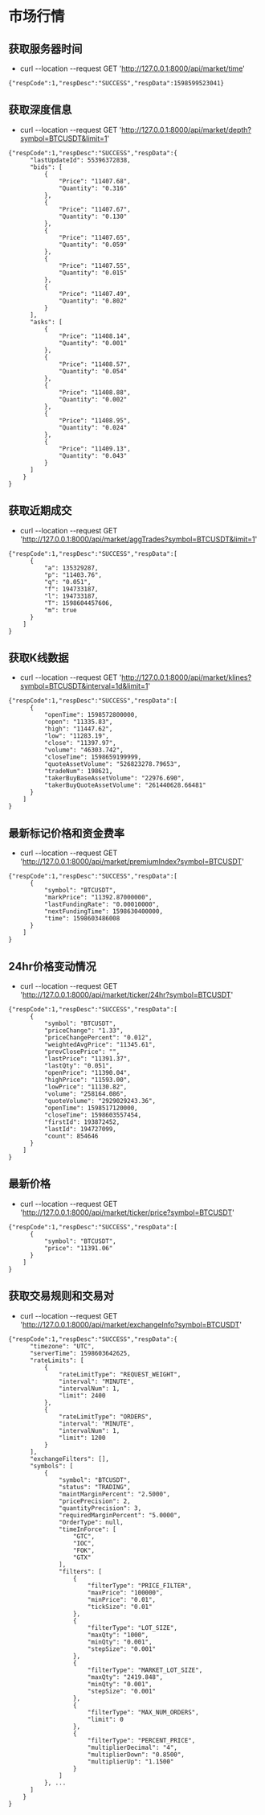 # 市场行情

## 获取服务器时间 
* curl --location --request GET 'http://127.0.0.1:8000/api/market/time'
```
{"respCode":1,"respDesc":"SUCCESS","respData":1598599523041}
```


## 获取深度信息
* curl --location --request GET 'http://127.0.0.1:8000/api/market/depth?symbol=BTCUSDT&limit=1'
```
{"respCode":1,"respDesc":"SUCCESS","respData":{
      "lastUpdateId": 55396372838,
      "bids": [
          {
              "Price": "11407.68",
              "Quantity": "0.316"
          },
          {
              "Price": "11407.67",
              "Quantity": "0.130"
          },
          {
              "Price": "11407.65",
              "Quantity": "0.059"
          },
          {
              "Price": "11407.55",
              "Quantity": "0.015"
          },
          {
              "Price": "11407.49",
              "Quantity": "0.802"
          }
      ],
      "asks": [
          {
              "Price": "11408.14",
              "Quantity": "0.001"
          },
          {
              "Price": "11408.57",
              "Quantity": "0.054"
          },
          {
              "Price": "11408.88",
              "Quantity": "0.002"
          },
          {
              "Price": "11408.95",
              "Quantity": "0.024"
          },
          {
              "Price": "11409.13",
              "Quantity": "0.043"
          }
      ]
    }
}
```


## 获取近期成交
* curl --location --request GET 'http://127.0.0.1:8000/api/market/aggTrades?symbol=BTCUSDT&limit=1'
```
{"respCode":1,"respDesc":"SUCCESS","respData":[
      {
          "a": 135329287,
          "p": "11403.76",
          "q": "0.051",
          "f": 194733187,
          "l": 194733187,
          "T": 1598604457606,
          "m": true
      }
    ]
}
```


## 获取K线数据
* curl --location --request GET 'http://127.0.0.1:8000/api/market/klines?symbol=BTCUSDT&interval=1d&limit=1'
```
{"respCode":1,"respDesc":"SUCCESS","respData":[
      {
          "openTime": 1598572800000,
          "open": "11335.83",
          "high": "11447.62",
          "low": "11283.19",
          "close": "11397.97",
          "volume": "46303.742",
          "closeTime": 1598659199999,
          "quoteAssetVolume": "526823278.79653",
          "tradeNum": 198621,
          "takerBuyBaseAssetVolume": "22976.690",
          "takerBuyQuoteAssetVolume": "261440628.66481"
      }
    ]
}
```


## 最新标记价格和资金费率
* curl --location --request GET 'http://127.0.0.1:8000/api/market/premiumIndex?symbol=BTCUSDT'
```
{"respCode":1,"respDesc":"SUCCESS","respData":[
      {
          "symbol": "BTCUSDT",
          "markPrice": "11392.87000000",
          "lastFundingRate": "0.00010000",
          "nextFundingTime": 1598630400000,
          "time": 1598603486008
      }
    ]
}
```


## 24hr价格变动情况
* curl --location --request GET 'http://127.0.0.1:8000/api/market/ticker/24hr?symbol=BTCUSDT'
```
{"respCode":1,"respDesc":"SUCCESS","respData":[
      {
          "symbol": "BTCUSDT",
          "priceChange": "1.33",
          "priceChangePercent": "0.012",
          "weightedAvgPrice": "11345.61",
          "prevClosePrice": "",
          "lastPrice": "11391.37",
          "lastQty": "0.051",
          "openPrice": "11390.04",
          "highPrice": "11593.00",
          "lowPrice": "11130.82",
          "volume": "258164.086",
          "quoteVolume": "2929029243.36",
          "openTime": 1598517120000,
          "closeTime": 1598603557454,
          "firstId": 193872452,
          "lastId": 194727099,
          "count": 854646
      }
    ]
}
```


## 最新价格
* curl --location --request GET 'http://127.0.0.1:8000/api/market/ticker/price?symbol=BTCUSDT'
```
{"respCode":1,"respDesc":"SUCCESS","respData":[
      {
          "symbol": "BTCUSDT",
          "price": "11391.06"
      }
    ]
}
```


## 获取交易规则和交易对
* curl --location --request GET 'http://127.0.0.1:8000/api/market/exchangeInfo?symbol=BTCUSDT'
```
{"respCode":1,"respDesc":"SUCCESS","respData":{
      "timezone": "UTC",
      "serverTime": 1598603642625,
      "rateLimits": [
          {
              "rateLimitType": "REQUEST_WEIGHT",
              "interval": "MINUTE",
              "intervalNum": 1,
              "limit": 2400
          },
          {
              "rateLimitType": "ORDERS",
              "interval": "MINUTE",
              "intervalNum": 1,
              "limit": 1200
          }
      ],
      "exchangeFilters": [],
      "symbols": [
          {
              "symbol": "BTCUSDT",
              "status": "TRADING",
              "maintMarginPercent": "2.5000",
              "pricePrecision": 2,
              "quantityPrecision": 3,
              "requiredMarginPercent": "5.0000",
              "OrderType": null,
              "timeInForce": [
                  "GTC",
                  "IOC",
                  "FOK",
                  "GTX"
              ],
              "filters": [
                  {
                      "filterType": "PRICE_FILTER",
                      "maxPrice": "100000",
                      "minPrice": "0.01",
                      "tickSize": "0.01"
                  },
                  {
                      "filterType": "LOT_SIZE",
                      "maxQty": "1000",
                      "minQty": "0.001",
                      "stepSize": "0.001"
                  },
                  {
                      "filterType": "MARKET_LOT_SIZE",
                      "maxQty": "2419.848",
                      "minQty": "0.001",
                      "stepSize": "0.001"
                  },
                  {
                      "filterType": "MAX_NUM_ORDERS",
                      "limit": 0
                  },
                  {
                      "filterType": "PERCENT_PRICE",
                      "multiplierDecimal": "4",
                      "multiplierDown": "0.8500",
                      "multiplierUp": "1.1500"
                  }
              ]
          }, ...
      ]
    }
}
```
